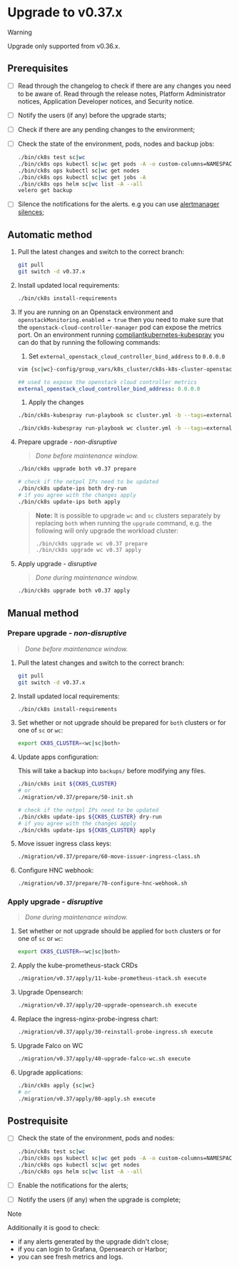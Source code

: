 # Upgrade to v0.37.x

> [!WARNING]
> Upgrade only supported from v0.36.x.

<!--
Notice to developers on writing migration steps:

- Migration steps:
  - are written per minor version and placed in a subdirectory of the migration directory with the name `vX.Y/`,
  - are written to be idempotent and usable no matter which patch version you are upgrading from and to,
  - are documented in this document to be able to run them manually,
  - are divided into prepare and apply steps:
    - Prepare steps:
      - are placed in the `prepare/` directory,
      - may **only** modify the configuration of the environment,
      - may **not** modify the state of the environment,
      - steps are run in order of their names use two digit prefixes.
    - Apply steps:
      - are placed in the `apply/` directory,
      - may **only** modify the state of the environment,
      - may **not** modify the configuration of the environment,
      - are run in order of their names use two digit prefixes,
      - are run with the argument `execute` on upgrade and should return 1 on failure and 2 on successful internal rollback,
      - are rerun with the argument `rollback` on execute failure and should return 1 on failure.

For prepare the init step is given.
For apply the bootstrap and the apply steps are given, it is expected that releases upgraded in custom steps are excluded from the apply step.

Upgrades of components that are dependent on each other should be done within the same snippet to easily manage the upgrade to a working state and to be able to rollback to a working state.

Steps should use the `scripts/migration/lib.sh` which will provide helper functions, see the file for available helper functions.
This script expects the `ROOT` environment variable to be set pointing to the root of the repository.
As with all scripts in this repository `CK8S_CONFIG_PATH` is expected to be set.
-->

## Prerequisites

- [ ] Read through the changelog to check if there are any changes you need to be aware of. Read through the release notes, Platform Administrator notices, Application Developer notices, and Security notice.
- [ ] Notify the users (if any) before the upgrade starts;
- [ ] Check if there are any pending changes to the environment;
- [ ] Check the state of the environment, pods, nodes and backup jobs:

    ```bash
    ./bin/ck8s test sc|wc
    ./bin/ck8s ops kubectl sc|wc get pods -A -o custom-columns=NAMESPACE:metadata.namespace,POD:metadata.name,READY-false:status.containerStatuses[*].ready,REASON:status.containerStatuses[*].state.terminated.reason | grep false | grep -v Completed
    ./bin/ck8s ops kubectl sc|wc get nodes
    ./bin/ck8s ops kubectl sc|wc get jobs -A
    ./bin/ck8s ops helm sc|wc list -A --all
    velero get backup
    ```

- [ ] Silence the notifications for the alerts. e.g you can use [alertmanager silences](https://prometheus.io/docs/alerting/latest/alertmanager/#silences);

## Automatic method

1. Pull the latest changes and switch to the correct branch:

    ```bash
    git pull
    git switch -d v0.37.x
    ```

1. Install updated local requirements:

    ```bash
    ./bin/ck8s install-requirements
    ```

1. If you are running on an Openstack environment and `openstackMonitoring.enabled = true` then you need to make sure that the `openstack-cloud-controller-manager` pod can expose the metrics port. On an environment running [compliantkubernetes-kubespray](https://github.com/elastisys/compliantkubernetes-kubespray) you can do that by running the following commands:

    1. Set `external_openstack_cloud_controller_bind_address` to `0.0.0.0`

    ```bash
    vim {sc|wc}-config/group_vars/k8s_cluster/ck8s-k8s-cluster-openstack.yaml
    ```

    ```yaml
    ## used to expose the openstack cloud controller metrics
    external_openstack_cloud_controller_bind_address: 0.0.0.0
    ```

    1. Apply the changes

    ```bash
    ./bin/ck8s-kubespray run-playbook sc cluster.yml -b --tags=external-openstack

    ./bin/ck8s-kubespray run-playbook wc cluster.yml -b --tags=external-openstack
    ```

1. Prepare upgrade - *non-disruptive*

    > *Done before maintenance window.*

    ```bash
    ./bin/ck8s upgrade both v0.37 prepare

    # check if the netpol IPs need to be updated
    ./bin/ck8s update-ips both dry-run
    # if you agree with the changes apply
    ./bin/ck8s update-ips both apply
    ```

    > **Note:**
    > It is possible to upgrade `wc` and `sc` clusters separately by replacing `both` when running the `upgrade` command, e.g. the following will only upgrade the workload cluster:
    >
    > ```bash
    > ./bin/ck8s upgrade wc v0.37 prepare
    > ./bin/ck8s upgrade wc v0.37 apply
    > ```

1. Apply upgrade - *disruptive*

    > *Done during maintenance window.*

    ```bash
    ./bin/ck8s upgrade both v0.37 apply
    ```

## Manual method

### Prepare upgrade - *non-disruptive*

> *Done before maintenance window.*

1. Pull the latest changes and switch to the correct branch:

    ```bash
    git pull
    git switch -d v0.37.x
    ```

1. Install updated local requirements:

    ```bash
    ./bin/ck8s install-requirements
    ```

1. Set whether or not upgrade should be prepared for `both` clusters or for one of `sc` or `wc`:

    ```bash
    export CK8S_CLUSTER=<wc|sc|both>
    ```

1. Update apps configuration:

    This will take a backup into `backups/` before modifying any files.

    ```bash
    ./bin/ck8s init ${CK8S_CLUSTER}
    # or
    ./migration/v0.37/prepare/50-init.sh

    # check if the netpol IPs need to be updated
    ./bin/ck8s update-ips ${CK8S_CLUSTER} dry-run
    # if you agree with the changes apply
    ./bin/ck8s update-ips ${CK8S_CLUSTER} apply
    ```

1. Move issuer ingress class keys:

    ```bash
    ./migration/v0.37/prepare/60-move-issuer-ingress-class.sh
    ```

1. Configure HNC webhook:

    ```bash
    ./migration/v0.37/prepare/70-configure-hnc-webhook.sh
    ```

### Apply upgrade - *disruptive*

> *Done during maintenance window.*

1. Set whether or not upgrade should be applied for `both` clusters or for one of `sc` or `wc`:

    ```bash
    export CK8S_CLUSTER=<wc|sc|both>
    ```

1. Apply the kube-prometheus-stack CRDs

    ```bash
    ./migration/v0.37/apply/11-kube-prometheus-stack.sh execute
    ```

1. Upgrade Opensearch:

    ```bash
    ./migration/v0.37/apply/20-upgrade-opensearch.sh execute
    ```

1. Replace the ingress-nginx-probe-ingress chart:

    ```bash
    ./migration/v0.37/apply/30-reinstall-probe-ingress.sh execute
    ```

1. Upgrade Falco on WC

    ```bash
    ./migration/v0.37/apply/40-upgrade-falco-wc.sh execute
    ```

1. Upgrade applications:

    ```bash
    ./bin/ck8s apply {sc|wc}
    # or
    ./migration/v0.37/apply/80-apply.sh execute
    ```

## Postrequisite

- [ ] Check the state of the environment, pods and nodes:

    ```bash
    ./bin/ck8s test sc|wc
    ./bin/ck8s ops kubectl sc|wc get pods -A -o custom-columns=NAMESPACE:metadata.namespace,POD:metadata.name,READY-false:status.containerStatuses[*].ready,REASON:status.containerStatuses[*].state.terminated.reason | grep false | grep -v Completed
    ./bin/ck8s ops kubectl sc|wc get nodes
    ./bin/ck8s ops helm sc|wc list -A --all
    ```

- [ ] Enable the notifications for the alerts;
- [ ] Notify the users (if any) when the upgrade is complete;

> [!NOTE]
> Additionally it is good to check:
>
> - if any alerts generated by the upgrade didn't close;
> - if you can login to Grafana, Opensearch or Harbor;
> - you can see fresh metrics and logs.
